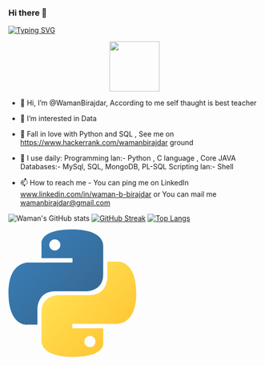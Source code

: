 ### Hi there 👋
[![Typing SVG](https://readme-typing-svg.demolab.com/?lines=I'm+Waman+Birajdar;Big+Data+and+ML+Engineer)](https://git.io/typing-svg)
<div id="header" align="center">
  <img src="https://media.giphy.com/media/M9gbBd9nbDrOTu1Mqx/giphy.gif" width="100"/>
</div> 



- 👋 Hi, I’m @WamanBirajdar, According to me self thaught is best teacher
- 👀 I’m interested in Data 
- 💞️ Fall in love with Python and SQL , See me on https://www.hackerrank.com/wamanbirajdar ground 
- 🌱 I use daily: 
      Programming lan:- Python , C language , Core JAVA
      Databases:-       MySql, SQL, MongoDB, PL-SQL
      Scripting lan:-   Shell
      
- 📫 How to reach me - You can ping me on 
      LinkedIn www.linkedin.com/in/waman-b-birajdar or 
      You can mail me wamanbirajdar@gmail.com


![Waman's GitHub stats](https://github-readme-stats.vercel.app/api?username=wamanbirajdar&theme=dark&show_icons=true)
[![GitHub Streak](https://streak-stats.demolab.com?user=wamanbirajdar&theme=highcontrast)](https://git.io/streak-stats)
[![Top Langs](https://github-readme-stats.vercel.app/api/top-langs/?username=wamanbirajdar&langs_count=8)]([https://github.com/anuraghazra/github-readme-stats](https://github.com/WamanBirajdar/WamanBirajdar/edit/main/README))
<!---
WamanBirajdar/WamanBirajdar is a ✨ special ✨ repository because its `README.md` (this file) appears on your GitHub profile.
You can click the Preview link to take a look at your changes.
--->


<?xml version="1.0" encoding="UTF-8" standalone="no" ?>
<svg width="256px" height="255px" viewBox="0 0 256 255" version="1.1" xmlns="http://www.w3.org/2000/svg" xmlns:xlink="http://www.w3.org/1999/xlink" preserveAspectRatio="xMidYMid">
    <defs>
        <linearGradient x1="12.9593594%" y1="12.0393928%" x2="79.6388325%" y2="78.2008538%" id="linearGradient-1">
            <stop stop-color="#387EB8" offset="0%"></stop>
            <stop stop-color="#366994" offset="100%"></stop>
        </linearGradient>
        <linearGradient x1="19.127525%" y1="20.5791813%" x2="90.7415328%" y2="88.4290372%" id="linearGradient-2">
            <stop stop-color="#FFE052" offset="0%"></stop>
            <stop stop-color="#FFC331" offset="100%"></stop>
        </linearGradient>
    </defs>
    <g>
        <path d="M126.915866,0.0722755491 C62.0835831,0.0722801733 66.1321288,28.1874648 66.1321288,28.1874648 L66.2044043,57.3145115 L128.072276,57.3145115 L128.072276,66.0598532 L41.6307171,66.0598532 C41.6307171,66.0598532 0.144551098,61.3549438 0.144551098,126.771315 C0.144546474,192.187673 36.3546019,189.867871 36.3546019,189.867871 L57.9649915,189.867871 L57.9649915,159.51214 C57.9649915,159.51214 56.8001363,123.302089 93.5968379,123.302089 L154.95878,123.302089 C154.95878,123.302089 189.434218,123.859386 189.434218,89.9830604 L189.434218,33.9695088 C189.434218,33.9695041 194.668541,0.0722755491 126.915866,0.0722755491 L126.915866,0.0722755491 L126.915866,0.0722755491 Z M92.8018069,19.6589497 C98.9572068,19.6589452 103.932242,24.6339846 103.932242,30.7893845 C103.932246,36.9447844 98.9572068,41.9198193 92.8018069,41.9198193 C86.646407,41.9198239 81.6713721,36.9447844 81.6713721,30.7893845 C81.6713674,24.6339846 86.646407,19.6589497 92.8018069,19.6589497 L92.8018069,19.6589497 L92.8018069,19.6589497 Z" fill="url(#linearGradient-1)"></path>
        <path d="M128.757101,254.126271 C193.589403,254.126271 189.540839,226.011081 189.540839,226.011081 L189.468564,196.884035 L127.600692,196.884035 L127.600692,188.138693 L214.042251,188.138693 C214.042251,188.138693 255.528417,192.843589 255.528417,127.427208 C255.52844,62.0108566 219.318366,64.3306589 219.318366,64.3306589 L197.707976,64.3306589 L197.707976,94.6863832 C197.707976,94.6863832 198.87285,130.896434 162.07613,130.896434 L100.714182,130.896434 C100.714182,130.896434 66.238745,130.339138 66.238745,164.215486 L66.238745,220.229038 C66.238745,220.229038 61.0044225,254.126271 128.757101,254.126271 L128.757101,254.126271 L128.757101,254.126271 Z M162.87116,234.539597 C156.715759,234.539597 151.740726,229.564564 151.740726,223.409162 C151.740726,217.253759 156.715759,212.278727 162.87116,212.278727 C169.026563,212.278727 174.001595,217.253759 174.001595,223.409162 C174.001618,229.564564 169.026563,234.539597 162.87116,234.539597 L162.87116,234.539597 L162.87116,234.539597 Z" fill="url(#linearGradient-2)"></path>
    </g>
</svg>

